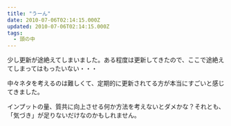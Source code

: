 ```yaml
---
title: "うーん"
date: 2010-07-06T02:14:15.000Z
updated: 2010-07-06T02:14:15.000Z
tags: 
  - 頭の中
---
```



少し更新が途絶えてしまいました。ある程度は更新してきたので、ここで途絶えてしまってはもったいない・・・

中々ネタを考えるのは難しくて、定期的に更新されてる方が本当にすごいと感じてきました。

インプットの量、質共に向上させる何か方法を考えないとダメかな？それとも、「気づき」が足りないだけなのかもしれません。


